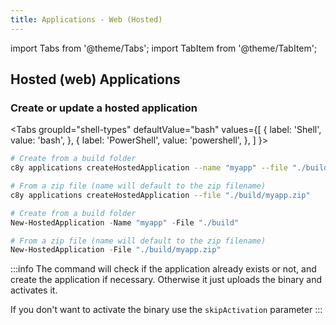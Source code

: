 ```yaml
---
title: Applications - Web (Hosted)
---
```


import Tabs from '@theme/Tabs';
import TabItem from '@theme/TabItem';

## Hosted (web) Applications


### Create or update a hosted application


<Tabs
groupId="shell-types"
defaultValue="bash"
values={[
    { label: 'Shell', value: 'bash', },
    { label: 'PowerShell', value: 'powershell', },
]
}>
<TabItem value="bash">

```bash
# Create from a build folder
c8y applications createHostedApplication --name "myapp" --file "./build"

# From a zip file (name will default to the zip filename)
c8y applications createHostedApplication --file "./build/myapp.zip"
```

</TabItem>
<TabItem value="powershell">

```powershell
# Create from a build folder
New-HostedApplication -Name "myapp" -File "./build"

# From a zip file (name will default to the zip filename)
New-HostedApplication -File "./build/myapp.zip"
```

</TabItem>
</Tabs>

:::info
The command will check if the application already exists or not, and create the application if necessary. Otherwise it just uploads the binary and activates it.

If you don't want to activate the binary use the `skipActivation` parameter
:::
